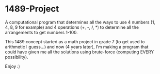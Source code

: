# 1489-Project

A computational program that determines all the ways to use 4 numbers (1, 4, 8, 9 for example) and 4 operations (+, -, /, *) to determine all the arrangements to get numbers 1-100.

This 1489 concept started as a math project in grade 7 (to get used to arithmetic I guess...) and now (4 years later), I'm making a program that could have given me all the solutions using brute-force (computing EVERY possibility).

Enjoy :)
